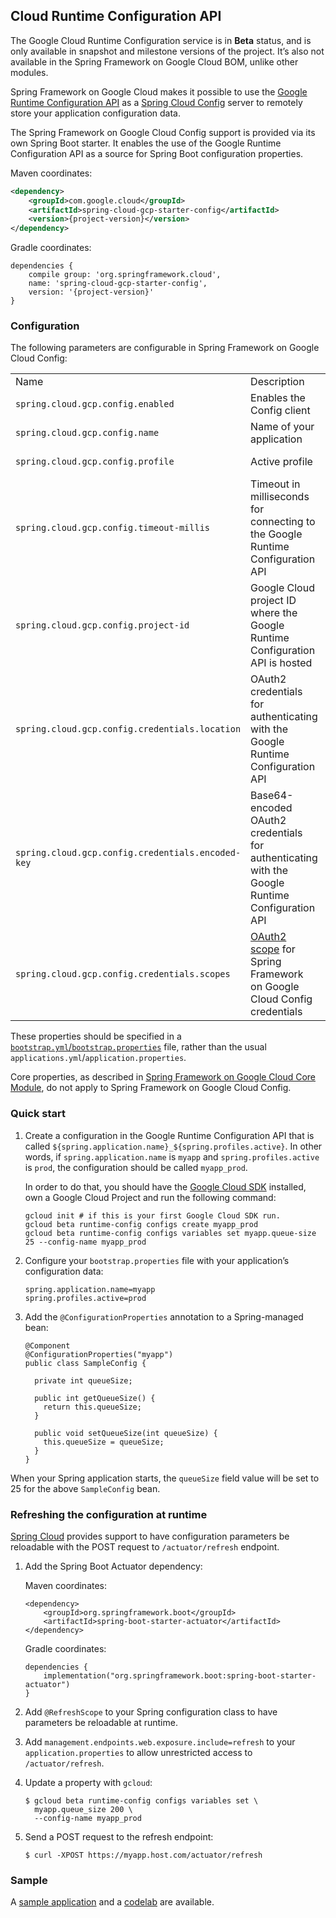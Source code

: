 ## Cloud Runtime Configuration API

<div class="warning">

The Google Cloud Runtime Configuration service is in **Beta** status,
and is only available in snapshot and milestone versions of the project.
It’s also not available in the Spring Framework on Google Cloud BOM, unlike other
modules.

</div>

Spring Framework on Google Cloud makes it possible to use the [Google Runtime
Configuration
API](https://cloud.google.com/deployment-manager/runtime-configurator/reference/rest/)
as a [Spring Cloud Config](https://cloud.spring.io/spring-cloud-config/)
server to remotely store your application configuration data.

The Spring Framework on Google Cloud Config support is provided via its own Spring Boot
starter. It enables the use of the Google Runtime Configuration API as a
source for Spring Boot configuration properties.

Maven coordinates:

``` xml
<dependency>
    <groupId>com.google.cloud</groupId>
    <artifactId>spring-cloud-gcp-starter-config</artifactId>
    <version>{project-version}</version>
</dependency>
```

Gradle coordinates:

    dependencies {
        compile group: 'org.springframework.cloud',
        name: 'spring-cloud-gcp-starter-config',
        version: '{project-version}'
    }

### Configuration

The following parameters are configurable in Spring Framework on Google Cloud Config:

|                                                   |                                                                                                                       |          |                                                                                                   |
| ------------------------------------------------- | --------------------------------------------------------------------------------------------------------------------- | -------- | ------------------------------------------------------------------------------------------------- |
| Name                                              | Description                                                                                                           | Required | Default value                                                                                     |
| `spring.cloud.gcp.config.enabled`                 | Enables the Config client                                                                                             | No       | `false`                                                                                           |
| `spring.cloud.gcp.config.name`                    | Name of your application                                                                                              | No       | Value of the `spring.application.name` property. If none, `application`                           |
| `spring.cloud.gcp.config.profile`                 | Active profile                                                                                                        | No       | Value of the `spring.profiles.active` property. If more than a single profile, last one is chosen |
| `spring.cloud.gcp.config.timeout-millis`          | Timeout in milliseconds for connecting to the Google Runtime Configuration API                                        | No       | `60000`                                                                                           |
| `spring.cloud.gcp.config.project-id`              | Google Cloud project ID where the Google Runtime Configuration API is hosted                                                   | No       |                                                                                                   |
| `spring.cloud.gcp.config.credentials.location`    | OAuth2 credentials for authenticating with the Google Runtime Configuration API                                       | No       |                                                                                                   |
| `spring.cloud.gcp.config.credentials.encoded-key` | Base64-encoded OAuth2 credentials for authenticating with the Google Runtime Configuration API                        | No       |                                                                                                   |
| `spring.cloud.gcp.config.credentials.scopes`      | [OAuth2 scope](https://developers.google.com/identity/protocols/googlescopes) for Spring Framework on Google Cloud Config credentials | No       | <https://www.googleapis.com/auth/cloudruntimeconfig>                                              |

<div class="note">

These properties should be specified in a
[`bootstrap.yml`/`bootstrap.properties`](https://cloud.spring.io/spring-cloud-static/spring-cloud.html#_the_bootstrap_application_context)
file, rather than the usual `applications.yml`/`application.properties`.

</div>

<div class="note">

Core properties, as described in [Spring Framework on Google Cloud Core
Module](#spring-framework-on-google-cloud-core), do not apply to Spring Framework on Google Cloud
Config.

</div>

### Quick start

1.  Create a configuration in the Google Runtime Configuration API that
    is called `${spring.application.name}_${spring.profiles.active}`. In
    other words, if `spring.application.name` is `myapp` and
    `spring.profiles.active` is `prod`, the configuration should be
    called `myapp_prod`.
    
    In order to do that, you should have the [Google Cloud
    SDK](https://cloud.google.com/sdk/) installed, own a Google Cloud
    Project and run the following command:
    
        gcloud init # if this is your first Google Cloud SDK run.
        gcloud beta runtime-config configs create myapp_prod
        gcloud beta runtime-config configs variables set myapp.queue-size 25 --config-name myapp_prod

2.  Configure your `bootstrap.properties` file with your application’s
    configuration data:
    
        spring.application.name=myapp
        spring.profiles.active=prod

3.  Add the `@ConfigurationProperties` annotation to a Spring-managed
    bean:
    
        @Component
        @ConfigurationProperties("myapp")
        public class SampleConfig {
        
          private int queueSize;
        
          public int getQueueSize() {
            return this.queueSize;
          }
        
          public void setQueueSize(int queueSize) {
            this.queueSize = queueSize;
          }
        }

When your Spring application starts, the `queueSize` field value will be
set to 25 for the above `SampleConfig` bean.

### Refreshing the configuration at runtime

[Spring
Cloud](https://cloud.spring.io/spring-cloud-static/docs/1.0.x/spring-cloud.html#_endpoints)
provides support to have configuration parameters be reloadable with the
POST request to `/actuator/refresh` endpoint.

1.  Add the Spring Boot Actuator dependency:
    
    Maven coordinates:
    
        <dependency>
            <groupId>org.springframework.boot</groupId>
            <artifactId>spring-boot-starter-actuator</artifactId>
        </dependency>
    
    Gradle coordinates:
    
        dependencies {
            implementation("org.springframework.boot:spring-boot-starter-actuator")
        }

2.  Add `@RefreshScope` to your Spring configuration class to have
    parameters be reloadable at runtime.

3.  Add `management.endpoints.web.exposure.include=refresh` to your
    `application.properties` to allow unrestricted access to
    `/actuator/refresh`.

4.  Update a property with `gcloud`:
    
        $ gcloud beta runtime-config configs variables set \
          myapp.queue_size 200 \
          --config-name myapp_prod

5.  Send a POST request to the refresh endpoint:
    
        $ curl -XPOST https://myapp.host.com/actuator/refresh

### Sample

A [sample
application](https://github.com/GoogleCloudPlatform/spring-cloud-gcp/tree/main/spring-cloud-gcp-samples/spring-cloud-gcp-config-sample)
and a
[codelab](https://codelabs.developers.google.com/codelabs/cloud-spring-runtime-config/index.html)
are available.
